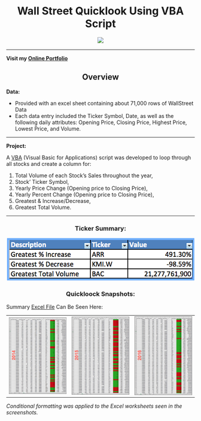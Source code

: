 <h1 align='center'>Wall Street Quicklook Using VBA Script </h1>

<p align='center'>
  <img width='auto' height='auto' src='https://hips.hearstapps.com/toc.h-cdn.co/assets/17/10/1488926170-state-street.jpg'> 
</p>

<hr>

**Visit my [Online Portfolio](https://Ohmarr.github.io)**

<h2 align='center'>Overview</h2>

**Data:** 
- Provided with an excel sheet containing about 71,000 rows of WallStreet Data
- Each data entry included the Ticker Symbol, Date, as well as the following daily attributes: Opening Price, Closing Price, Highest Price, Lowest Price, and Volume.  

<hr>

**Project:**

A [VBA](https://raw.githubusercontent.com/Ohmarr/TheVBAofWallStreet/master/VBAWallStreet.vbs) (Visual Basic for Applications) script was developed to loop through all stocks and create a column for: <br>
1.  Total Volume of each Stock’s Sales throughout the year,
2.  Stock’ Ticker Symbol,
3.  Yearly Price Change (Opening price to Closing Price),
4.  Yearly Percent Change (Opening price to Closing Price),
5.  Greatest & Increase/Decrease,
6.  Greatest Total Volume.

<hr>

<h3 align='center'>Ticker Summary:</h3>

<p align='center'>
  <img width='auto' height='auto' src='https://raw.githubusercontent.com/Ohmarr/TheVBAofWallStreet/master/static/TickerSummary.png'> 
</p>

<h3 align='center'>Quickloock Snapshots:</h3>

Summary [Excel File](https://github.com/Ohmarr/TheVBAofWallStreet/blob/master/Resources/summary.xlsx) Can Be Seen Here:

||||
|---|---|---|
|<img width='1604' alt='2014' src='https://raw.githubusercontent.com/Ohmarr/TheVBAofWallStreet/master/static/2014%20Summary%20Quicklook.png'>|<img width='1604' alt='2015' src='https://raw.githubusercontent.com/Ohmarr/TheVBAofWallStreet/master/static/2015%20Summary%20Quicklook.png'>|<img width='1604' alt='2016' src='https://raw.githubusercontent.com/Ohmarr/TheVBAofWallStreet/master/static/2016%20Summary%20Quicklook.png'>|

*Conditional formatting was applied to the Excel worksheets seen in the screenshots.*
